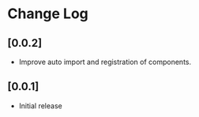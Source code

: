 # Change Log

## [0.0.2]

- Improve auto import and registration of components.

## [0.0.1]

- Initial release
